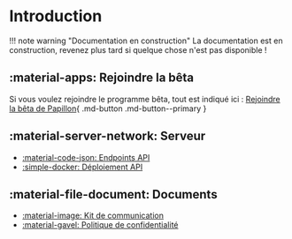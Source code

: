 # Introduction

!!! note warning "Documentation en construction"
    La documentation est en construction, revenez plus tard si quelque chose n'est pas disponible !

## :material-apps: Rejoindre la bêta
Si vous voulez rejoindre le programme bêta, tout est indiqué ici :
[Rejoindre la bêta de Papillon](contribute/beta){ .md-button .md-button--primary }

## :material-server-network: Serveur
- [:material-code-json: Endpoints API](development/pronote-api/endpoints)
- [:simple-docker: Déploiement API](development/pronote-api/deployment)

## :material-file-document: Documents
- [:material-image: Kit de communication](documents/communication-kit)
- [:material-gavel: Politique de confidentialité](documents/privacy-policy)
